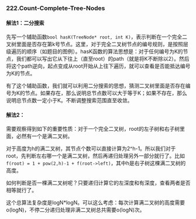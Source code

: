 ### 222.Count-Complete-Tree-Nodes

#### 解法1：二分搜索
先写一个辅助函数```bool hasK(TreeNode* root, int K)```，表示判断在一个完全二叉树里面是否存在第k号节点。这里，对于完全二叉树节点的编号规则，是按照层级遍历的顺序（如题目的图例）。hasK函数的算法思想是：对于任何编号为K的节点，我们都可以写出它从下往上（直至root）的path（就是将K不断除以2）。然后将这个path逆向，起点变成从root开始从上往下遍历，就可以查看是否能抵达编号为K的节点。

有了这个辅助函数，我们就可以利用二分搜索的思想，猜测二叉树里面是否存在编号为K的节点。如果存在，那么说明总节点数可以大于等于K；如果不存在，那么说明总节点数一定小于K。不断调整搜索范围直至收敛。

#### 解法2：
需要观察得到如下的重要性质：对于一个完全二叉树，root的左子树和右子树里面，必然有一个是满二叉树。

对于高度为h的满二叉树，其节点个数可以直接计算为2^h-1。所以我们对于root，先判断左右哪一个是满二叉树，然后再递归处理另外一部分就行了。比如 ```f(root) = 1 + pow(2,h)-1 + f(root->left)```，其中h是右子树这棵满二叉树的高度。

如何判断是否一棵满二叉树呢？只要递归计算它的左深度和有深度，查看两者是否相等就行了。

这个总算法复杂度是logN*logN。可以这么考虑：每次计算满二叉树的高度需要o(logN)，不停二分递归处理非满二叉树总共需要o(logN)次。
